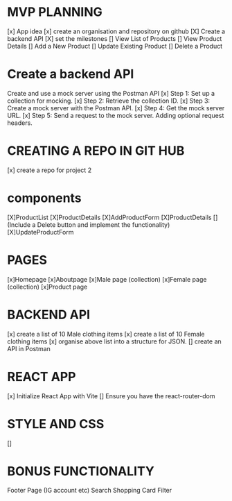 #  MVP PLANNING
[x] App idea
[x] create an organisation and repository on github
[X] Create a backend API
[X] set the milestones
[] View List of Products
[] View Product Details
[] Add a New Product
[] Update Existing Product
[] Delete a Product

# Create a backend API
Create and use a mock server using the Postman API
[x] Step 1: Set up a collection for mocking.
[x] Step 2: Retrieve the collection ID.
[x] Step 3: Create a mock server with the Postman API.
[x] Step 4: Get the mock server URL.
[x] Step 5: Send a request to the mock server.
Adding optional request headers.



# CREATING A REPO IN GIT HUB
[x] create a repo for project 2



# components
[X]ProductList
[X]ProductDetails
[X]AddProductForm
[X]ProductDetails
[] (Include a Delete button and implement the functionality)
[X]UpdateProductForm



# PAGES
[x]Homepage
[x]Aboutpage
[x]Male page (collection)
[x]Female page (collection)
[x]Product page

# BACKEND API
[x] create a list of 10 Male clothing items
[x] create a list of 10 Female clothing items
[x] organise above list into a structure for JSON.
[] create an API in Postman

# REACT APP
[x] Initialize React App with Vite
[] Ensure you have the react-router-dom



# STYLE AND CSS
[]

# BONUS FUNCTIONALITY
Footer Page (IG account etc)
Search 
Shopping Card
Filter